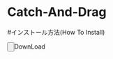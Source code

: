 # Catch-And-Drag

#インストール方法(How To Install)

  <input type="button" href="">DownLoad</a></input>
  
